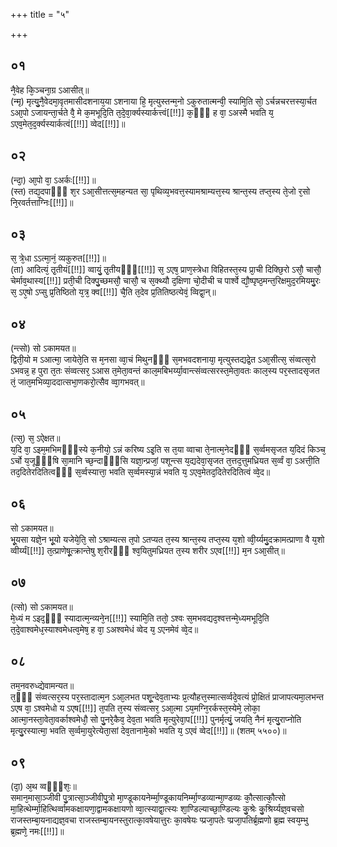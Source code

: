 +++
title = "५"

+++
## ०१
नै᳘वेह कि᳘ञ्चना᳘ग्र ऽआसीत्॥  
(न्मृ) मृत्यु᳘नै᳘वेदमा᳘वृतमासीदशनाय᳘या ऽशनाया हि᳘ मृत्युस्तन्म᳘नो ऽकुरुतात्मन्वी᳘ स्यामि᳘ति सो᳘ ऽर्चन्नचरत्तस्या᳘र्चत ऽआ᳘पो ऽजायन्ता᳘र्चते वै᳘ मे क᳘मभूदि᳘ति त᳘दे᳘वा᳘र्क्यस्यार्कत्त्वं[[!!]] क᳘ᳫँ᳘ ह वा᳘ ऽअस्मै भवति य᳘ ऽएव᳘मेत᳘द᳘र्क्यस्यार्कत्वं[[!!]] व्वेद[[!!]]॥  
## ०२
(न्दा᳘) आ᳘पो वा᳘ ऽअर्कः[[!!]]॥  
(स्त) तद्य᳘दपाᳫँ᳭ श᳘र ऽआ᳘सीत्तत्स᳘महन्यत सा᳘ पृथिव्य᳘भवत्त᳘स्यामश्राम्यत्त᳘स्य श्रान्त᳘स्य तप्त᳘स्य ते᳘जो र᳘सो नि᳘रवर्तत्ताग्निः[[!!]]॥  
## ०३
स᳘ त्रे᳘धा ऽऽत्मा᳘नं᳘ व्यकुरुत[[!!]]॥  
(ता) आदित्यं᳘ तृ᳘तीयं[[!!]] व्वायुं᳘ तृ᳘तीयᳫँ᳭[[!!]] स᳘ ऽएष᳘ प्राण᳘स्त्रेधा विहितस्त᳘स्य प्रा᳘ची दिक्छि᳘रो ऽसौ᳘ चासौ᳘ चेर्माव᳘थास्य[[!!]] प्रती᳘ची दिक्पु᳘च्छमसौ᳘ चासौ᳘ च स᳘क्थ्यौ द᳘क्षिणा चो᳘दीची च पार्श्वे द्यौ᳘ष्पृष्ठ᳘मन्त᳘रिक्षमुद᳘रमियमु᳘रः स᳘ ऽए᳘षो ऽप्सु प्र᳘तिष्ठितो य᳘त्र᳘ क्व[[!!]] चै᳘ति त᳘देव प्र᳘तितिष्ठत्येवं᳘ व्विद्वा᳘न्॥  
## ०४
(न्त्सो) सो ऽकामयत॥  
द्विती᳘यो म ऽआत्मा᳘ जायेते᳘ति स म᳘नसा व्वा᳘चं मिथुनᳫँ᳭ स᳘मभवदशनाया᳘ मृत्युस्तद्यद्रे᳘त ऽआ᳘सीत्स᳘ संव्वत्स᳘रो ऽभवन्न᳘ ह पुरा त᳘तः संव्वत्सर᳘ ऽआस त᳘मेता᳘वन्तं काल᳘मबिभर्य्या᳘वान्त्संव्वत्सरस्त᳘मेता᳘वतः काल᳘स्य पर᳘स्तादसृजत तं᳘ जात᳘मभिव्या᳘ददात्सभा᳘णकरो᳘त्सैव व्वा᳘गभवत्॥  
## ०५
(त्स᳘) स᳘ ऽऐक्षत॥  
य᳘दि वा᳘ ऽइम᳘मभिमᳫँ᳭स्ये क᳘नीयो᳘ ऽन्नं करिष्य ऽइ᳘ति स त᳘या व्वाचा ते᳘नात्म᳘नेदᳫँ᳭ स᳘र्व्वमसृजत य᳘दिदं किञ्च᳘ ऽर्चो य᳘जूᳫँ᳭षि सा᳘मानि च्छ᳘न्दाᳫँ᳭सि यज्ञा᳘न्प्रजां᳘ पशून्त्स य᳘द्यदेवा᳘सृजत त᳘त्तद᳘त्तुमध्रियत स᳘र्व्वं वा᳘ ऽअत्ती᳘ति तद᳘दितेरदितित्वᳫँ᳭ स᳘र्व्वस्यात्ता᳘ भवति स᳘र्व्वमस्या᳘न्नं भवति य᳘ ऽएव᳘मेतद᳘दितेरदितित्वं व्वे᳘द॥  
## ०६
सो ऽकामयत॥  
भू᳘यसा यज्ञे᳘न भू᳘यो यजेये᳘ति᳘ सो ऽश्राम्यत्स त᳘पो ऽतप्यत त᳘स्य श्रान्त᳘स्य तप्त᳘स्य य᳘शो व्वी᳘र्य्यमु᳘दक्रामत्प्राणा वै य᳘शो व्वीर्य्यं[[!!]] त᳘त्प्राणेषू᳘त्क्रान्तेषु श᳘रीरᳫँ᳭ श्व᳘यितुमध्रियत त᳘स्य शरीर ऽएव[[!!]] म᳘न ऽआ᳘सीत्॥  
## ०७
(त्सो) सो ऽकामयत॥  
मे᳘ध्यं म ऽइद᳘ᳫँ᳘ स्यादात्म᳘न्व्यने᳘न[[!!]] स्यामि᳘ति ततो᳘ ऽश्वः स᳘मभवद्यद᳘श्वत्तन्मे᳘ध्यमभूदि᳘ति त᳘दे᳘वाश्वमेध᳘स्याश्वमेधत्व᳘मेष᳘ ह वा᳘ ऽअश्वमेधं व्वेद य᳘ ऽएनमेवं व्वे᳘द॥  
## ०८
तम᳘नवरुध्द्येवामन्यत॥  
त᳘ᳫँ᳘ संव्वत्सर᳘स्य पर᳘स्तादात्म᳘न ऽआ᳘लभत पशू᳘न्देव᳘ताभ्यः प्र᳘त्यौहत्त᳘स्मात्सर्व्वदे᳘वत्यं प्रो᳘क्षितं प्राजापत्यमा᳘लभन्त ऽएष वा᳘ ऽश्वमेधो य ऽएष[[!!]] त᳘पति त᳘स्य संव्वत्सर᳘ ऽआ᳘त्मा ऽय᳘मग्नि᳘रर्कस्त᳘स्येमे᳘ लोका᳘ आत्मा᳘नस्ता᳘वेता᳘वर्काश्वमेधौ᳘ सो पु᳘नरे᳘कैव᳘ देव᳘ता भवति मृत्युरेवा᳘प[[!!]] पुनर्मृत्युं᳘ जयति᳘ नैनं मृत्यु᳘राप्नोति मृत्यु᳘रस्यात्मा᳘ भवति स᳘र्व्वमा᳘युरेत्येता᳘सां देव᳘तानामे᳘को भवति य᳘ ऽएवं व्वेद[[!!]]॥ (शतम् ५५००)॥
## ०९
(दा᳘) अ᳘थ व्वᳫँ᳭शः᳘॥  
समान᳘मासा᳘ञ्जीवी पु᳘त्रात्सा᳘ञ्जीवीपु᳘त्रो मा᳘ण्डूकायनेर्म्मा᳘ण्डूकायनिर्म्मा᳘ण्डव्यान्मा᳘ण्डव्यः कौ᳘त्सात्कौ᳘त्सो मा᳘हित्थेर्म्मा᳘हित्थिर्व्वामकक्षायणा᳘द्वामकक्षायणो व्वा᳘त्स्याद्वा᳘त्स्यः शा᳘ण्डिल्याच्छा᳘ण्डिल्यः कु᳘श्रेः कु᳘श्रिर्य्यज्ञ᳘वचसो राजस्तम्बा᳘यनाद्यज्ञ᳘वचा राजस्तम्बा᳘यनस्तुरात्का᳘वषेयात्तुरः का᳘वषेयः प्प्रजा᳘पतेः प्प्रजा᳘पतिर्ब्र᳘ह्मणो ब्र᳘ह्म स्वय᳘म्भु ब्र᳘ह्मणे᳘ नमः[[!!]]॥  
